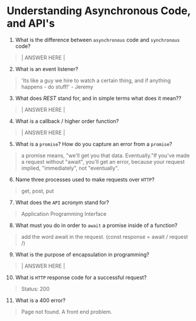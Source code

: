 # Understanding Asynchronous Code, and API's
01. What is the difference between `asynchronous` code and `synchronous` code?

  > | ANSWER HERE |

02. What is an event listener?

  > 'Its like a guy we hire to watch a certain thing, and if anything happens - do stuff!' - Jeremy

03. What does *REST* stand for, and in simple terms what does it mean??

  > | ANSWER HERE |

04. What is a callback / higher order function?

  > | ANSWER HERE |

05. What is a `promise`? How do you capture an error from a `promise`?

  > a promise means, "we'll get you that data. Eventually."If you've made a request without "await", you'll get an error, because your request implied, "immediately", not "eventually".

06. Name three processes used to make requests over `HTTP`?

  > get, post, put

07. What does the `API` acronym stand for?

  > Application Programming Interface

08. What must you do in order to `await` a promise inside of a function?

  > add the word await in the request. (const response = await / request /)

09. What is the purpose of encapsulation in programming?

  > | ANSWER HERE |

10. What is `HTTP` response code for a successful request?

  > Status: 200

11. What is a 400 error?

  > Page not found. A front end problem.
